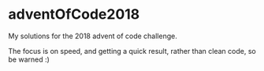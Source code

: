 # adventOfCode2018

My solutions for the 2018 advent of code challenge.

The focus is on speed, and getting a quick result, rather than clean code, so be warned :)